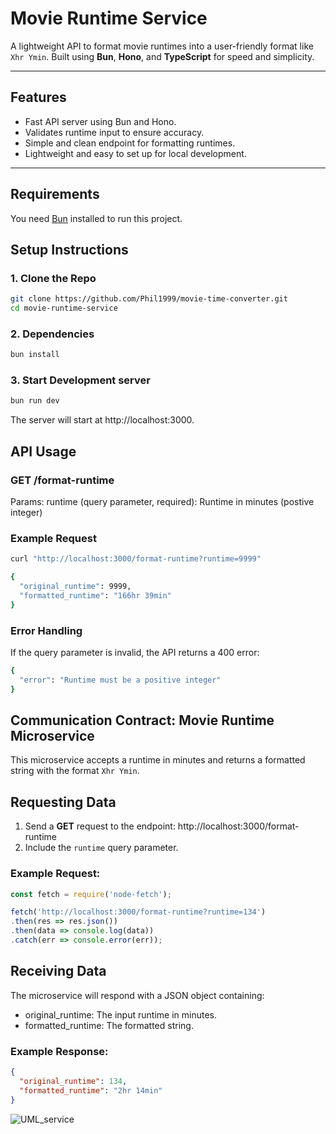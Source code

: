 # Movie Runtime Service

A lightweight API to format movie runtimes into a user-friendly format like `Xhr Ymin`. Built using **Bun**, **Hono**, and **TypeScript** for speed and simplicity.

---

## Features
- Fast API server using Bun and Hono.
- Validates runtime input to ensure accuracy.
- Simple and clean endpoint for formatting runtimes.
- Lightweight and easy to set up for local development.

---

## Requirements
You need [Bun](https://bun.sh) installed to run this project.

## Setup Instructions
### 1. Clone the Repo

```bash
git clone https://github.com/Phil1999/movie-time-converter.git
cd movie-runtime-service
```

### 2. Dependencies

```bash
bun install
```

### 3. Start Development server

```bash
bun run dev
```

The server will start at http://localhost:3000.

## API Usage

### GET /format-runtime
Params: runtime (query parameter, required): Runtime in minutes (postive integer)

### Example Request
```bash
curl "http://localhost:3000/format-runtime?runtime=9999"

{
  "original_runtime": 9999,
  "formatted_runtime": "166hr 39min"
}
```

### Error Handling
If the query parameter is invalid, the API returns a 400 error:
```bash
{
  "error": "Runtime must be a positive integer"
}
```

## Communication Contract: Movie Runtime Microservice

This microservice accepts a runtime in minutes and returns a formatted string with the format `Xhr Ymin`.

## Requesting Data
1. Send a **GET** request to the endpoint: http://localhost:3000/format-runtime
2. Include the `runtime` query parameter.

### Example Request:
```javascript
const fetch = require('node-fetch');

fetch('http://localhost:3000/format-runtime?runtime=134')
.then(res => res.json())
.then(data => console.log(data))
.catch(err => console.error(err));
```

## Receiving Data
The microservice will respond with a JSON object containing:
* original_runtime: The input runtime in minutes.
* formatted_runtime: The formatted string.

### Example Response:
```json
{
  "original_runtime": 134,
  "formatted_runtime": "2hr 14min"
}
```

![UML_service](https://github.com/user-attachments/assets/06833472-21d5-47f2-ad19-5b69b1a08995)



